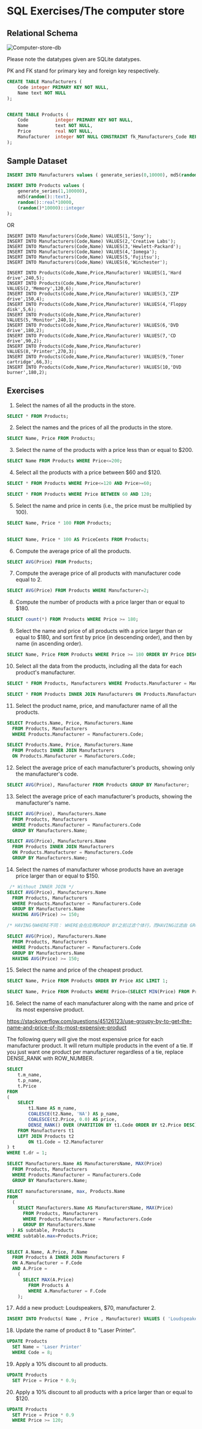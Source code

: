 # SQL Exercises/The computer store

## Relational Schema

![Computer-store-db](img/Computer-store-db.png)

Please note the datatypes given are SQLite datatypes.

PK and FK stand for primary key and foreign key respectively.

```sql
CREATE TABLE Manufacturers (
    Code integer PRIMARY KEY NOT NULL,
    Name text NOT NULL
);


CREATE TABLE Products (
    Code          integer PRIMARY KEY NOT NULL,
    Name          text NOT NULL,
    Price         real NOT NULL,
    Manufacturer  integer NOT NULL CONSTRAINT fk_Manufacturers_Code REFERENCES Manufacturers (Code)
);


```

## Sample Dataset
```sql
INSERT INTO Manufacturers values ( generate_series(0,10000), md5(random()::text));

INSERT INTO Products values ( 
    generate_series(1,100000), 
    md5(random()::text),
    random()::real*10000,
    (random()*10000)::integer
);

```

OR

```
INSERT INTO Manufacturers(Code,Name) VALUES(1,'Sony');
INSERT INTO Manufacturers(Code,Name) VALUES(2,'Creative Labs');
INSERT INTO Manufacturers(Code,Name) VALUES(3,'Hewlett-Packard');
INSERT INTO Manufacturers(Code,Name) VALUES(4,'Iomega');
INSERT INTO Manufacturers(Code,Name) VALUES(5,'Fujitsu');
INSERT INTO Manufacturers(Code,Name) VALUES(6,'Winchester');

INSERT INTO Products(Code,Name,Price,Manufacturer) VALUES(1,'Hard drive',240,5);
INSERT INTO Products(Code,Name,Price,Manufacturer) VALUES(2,'Memory',120,6);
INSERT INTO Products(Code,Name,Price,Manufacturer) VALUES(3,'ZIP drive',150,4);
INSERT INTO Products(Code,Name,Price,Manufacturer) VALUES(4,'Floppy disk',5,6);
INSERT INTO Products(Code,Name,Price,Manufacturer) VALUES(5,'Monitor',240,1);
INSERT INTO Products(Code,Name,Price,Manufacturer) VALUES(6,'DVD drive',180,2);
INSERT INTO Products(Code,Name,Price,Manufacturer) VALUES(7,'CD drive',90,2);
INSERT INTO Products(Code,Name,Price,Manufacturer) VALUES(8,'Printer',270,3);
INSERT INTO Products(Code,Name,Price,Manufacturer) VALUES(9,'Toner cartridge',66,3);
INSERT INTO Products(Code,Name,Price,Manufacturer) VALUES(10,'DVD burner',180,2);
```

## Exercises

1. Select the names of all the products in the store.

```sql
SELECT * FROM Products;
```

2. Select the names and the prices of all the products in the store.

```sql
SELECT Name, Price FROM Products;
```


3. Select the name of the products with a price less than or equal to $200.

```sql
SELECT Name FROM Products WHERE Price<=200;
```

4. Select all the products with a price between $60 and $120.

```sql
SELECT * FROM Products WHERE Price<=120 AND Price>=60;

SELECT * FROM Products WHERE Price BETWEEN 60 AND 120;
```

5. Select the name and price in cents (i.e., the price must be multiplied by 100).

```sql
SELECT Name, Price * 100 FROM Products;
 

SELECT Name, Price * 100 AS PriceCents FROM Products;
```

6. Compute the average price of all the products.

```sql
SELECT AVG(Price) FROM Products;
```

7. Compute the average price of all products with manufacturer code equal to 2.

```sql
SELECT AVG(Price) FROM Products WHERE Manufacturer=2;
```

8. Compute the number of products with a price larger than or equal to $180.

```sql
SELECT count(*) FROM Products WHERE Price >= 180;
```

9. Select the name and price of all products with a price larger than or equal to $180, and sort first by price (in descending order), and then by name (in ascending order).

```sql
SELECT Name, Price FROM Products WHERE Price >= 180 ORDER BY Price DESC, Name ASC;
```

10. Select all the data from the products, including all the data for each product's manufacturer.

```sql
SELECT * FROM Products, Manufacturers WHERE Products.Manufacturer = Manufacturers.Code;

SELECT * FROM Products INNER JOIN Manufacturers ON Products.Manufacturer = Manufacturers.Code;
```

11. Select the product name, price, and manufacturer name of all the products.

```sql
SELECT Products.Name, Price, Manufacturers.Name
  FROM Products, Manufacturers
  WHERE Products.Manufacturer = Manufacturers.Code;

SELECT Products.Name, Price, Manufacturers.Name 
  FROM Products INNER JOIN Manufacturers 
  ON Products.Manufacturer = Manufacturers.Code;
```

12. Select the average price of each manufacturer's products, showing only the manufacturer's code.

```sql
SELECT AVG(Price), Manufacturer FROM Products GROUP BY Manufacturer;
```

13. Select the average price of each manufacturer's products, showing the manufacturer's name.

```sql
SELECT AVG(Price), Manufacturers.Name
  FROM Products, Manufacturers
  WHERE Products.Manufacturer = Manufacturers.Code
  GROUP BY Manufacturers.Name;

SELECT AVG(Price), Manufacturers.Name 
  FROM Products INNER JOIN Manufacturers 
  ON Products.Manufacturer = Manufacturers.Code
  GROUP BY Manufacturers.Name;
```

14. Select the names of manufacturer whose products have an average price larger than or equal to $150.

```sql
 /* Without INNER JOIN */
SELECT AVG(Price), Manufacturers.Name
  FROM Products, Manufacturers
  WHERE Products.Manufacturer = Manufacturers.Code
  GROUP BY Manufacturers.Name
  HAVING AVG(Price) >= 150;

/* HAVING与WHERE不同： WHERE会在应用GROUP BY之前过滤个体行，而HAVING过滤由 GROUP BY创建的分组行。 */

SELECT AVG(Price), Manufacturers.Name
  FROM Products, Manufacturers
  WHERE Products.Manufacturer = Manufacturers.Code
  GROUP BY Manufacturers.Name
  HAVING AVG(Price) >= 150;
```


15. Select the name and price of the cheapest product.

```sql
SELECT Name, Price FROM Products ORDER BY Price ASC LIMIT 1;

SELECT Name, Price FROM Products WHERE Price=(SELECT MIN(Price) FROM Products);
```

16. Select the name of each manufacturer along with the name and price of its most expensive product.

https://stackoverflow.com/questions/45126123/use-groupy-by-to-get-the-name-and-price-of-its-most-expensive-product

The following query will give the most expensive price for each manufacturer product. 
It will return multiple products in the event of a tie. If you just want one product 
per manufacturer regardless of a tie, replace DENSE_RANK with ROW_NUMBER.

```sql
SELECT
    t.m_name,
    t.p_name,
    t.Price
FROM
(
    SELECT
        t1.Name AS m_name,
        COALESCE(t2.Name, 'NA') AS p_name,
        COALESCE(t2.Price, 0.0) AS price,
        DENSE_RANK() OVER (PARTITION BY t1.Code ORDER BY t2.Price DESC) dr
    FROM Manufacturers t1
    LEFT JOIN Products t2
        ON t1.Code = t2.Manufacturer
) t
WHERE t.dr = 1;
```


```sql
SELECT Manufacturers.Name AS ManufacturersName, MAX(Price)
  FROM Products, Manufacturers
  WHERE Products.Manufacturer = Manufacturers.Code
  GROUP BY Manufacturers.Name;

SELECT manufacturersname, max, Products.Name 
FROM 
  (
    SELECT Manufacturers.Name AS ManufacturersName, MAX(Price)
      FROM Products, Manufacturers
      WHERE Products.Manufacturer = Manufacturers.Code
      GROUP BY Manufacturers.Name
  ) AS subtable, Products
WHERE subtable.max=Products.Price;


SELECT A.Name, A.Price, F.Name
  FROM Products A INNER JOIN Manufacturers F
  ON A.Manufacturer = F.Code
  AND A.Price =
    (
      SELECT MAX(A.Price)
        FROM Products A
        WHERE A.Manufacturer = F.Code
    );
```

17. Add a new product: Loudspeakers, $70, manufacturer 2.

```sql
INSERT INTO Products( Name , Price , Manufacturer) VALUES ( 'Loudspeakers' , 70 , 2 );
```

18. Update the name of product 8 to "Laser Printer".

```sql
UPDATE Products
  SET Name = 'Laser Printer'
  WHERE Code = 8;
```

19. Apply a 10% discount to all products.

```sql
UPDATE Products
  SET Price = Price * 0.9;
```

20. Apply a 10% discount to all products with a price larger than or equal to $120.

```sql
UPDATE Products
  SET Price = Price * 0.9
  WHERE Price >= 120;
```


